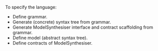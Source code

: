 To specify the language:
- Define grammar.
- Generate (concrete) syntax tree from grammar.
- Generate ModelSynthesiser interface and contract scaffolding from grammar.
- Define model (abstract syntax tree).
- Define contracts of ModelSynthesiser.
